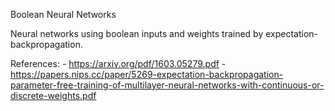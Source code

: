 Boolean Neural Networks

Neural networks using boolean inputs and weights trained by expectation-backpropagation.

References:
	- https://arxiv.org/pdf/1603.05279.pdf
	- https://papers.nips.cc/paper/5269-expectation-backpropagation-parameter-free-training-of-multilayer-neural-networks-with-continuous-or-discrete-weights.pdf